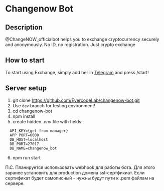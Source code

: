 
# Changenow Bot

## Description

@ChangeNOW_officialbot helps you to exchange cryptocurrency securely and anonymously. No ID, no registration. Just crypto exchange

## How to start

To start using Exchange, simply add her in [Telegram](http://t.me/changeNOW_officialbot_) and press /start!

## Server setup

1. git clone https://github.com/EvercodeLab/changenow-bot.git
2. Use `dev` branch for testing environment!
3. cd changenow-bot
4. npm install
5. create hidden _.env_ file with fields:
```
  API_KEY={get from manager}
  APP_PORT=6000
  DB_HOST=localhost
  DB_PORT=27017
  DB_NAME=changenow_bot

```
6. npm run start

П.С. Планируется использовать webhook для работы бота. Для этого заранее установить для production домена ssl-сертфикиат.
Если сертификат будет самописный - нужны будут пути к .pem файлам на сервере.
   
   
